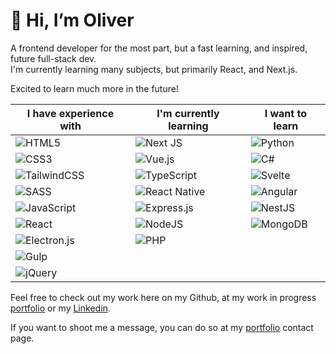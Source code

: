 # 👋 Hi, I’m Oliver
A frontend developer for the most part, but a fast learning, and inspired, future full-stack dev.<br/>
I'm currently learning many subjects, but primarily React, and Next.js.<br/>

Excited to learn much more in the future!

| I have experience with                                                                                                       | I'm currently learning                                                                                                      | I want to learn                                                                                                 |
|------------------------------------------------------------------------------------------------------------------------------|-----------------------------------------------------------------------------------------------------------------------------|-----------------------------------------------------------------------------------------------------------------|
| ![HTML5](https://img.shields.io/badge/html5-%23E34F26.svg?style=for-the-badge&logo=html5&logoColor=white)                    | ![Next JS](https://img.shields.io/badge/Next-black?style=for-the-badge&logo=next.js&logoColor=white)                        | ![Python](https://img.shields.io/badge/python-3670A0?style=for-the-badge&logo=python&logoColor=ffdd54)          |
| ![CSS3](https://img.shields.io/badge/css3-%231572B6.svg?style=for-the-badge&logo=css3&logoColor=white)                       | ![Vue.js](https://img.shields.io/badge/vuejs-%2335495e.svg?style=for-the-badge&logo=vuedotjs&logoColor=%234FC08D)           | ![C#](https://img.shields.io/badge/c%23-%23239120.svg?style=for-the-badge&logo=c-sharp&logoColor=white)         |
| ![TailwindCSS](https://img.shields.io/badge/tailwindcss-%2338B2AC.svg?style=for-the-badge&logo=tailwind-css&logoColor=white) | ![TypeScript](https://img.shields.io/badge/typescript-%23007ACC.svg?style=for-the-badge&logo=typescript&logoColor=white)    | ![Svelte](https://img.shields.io/badge/svelte-%23f1413d.svg?style=for-the-badge&logo=svelte&logoColor=white)    |
| ![SASS](https://img.shields.io/badge/SASS-hotpink.svg?style=for-the-badge&logo=SASS&logoColor=white)                         | ![React Native](https://img.shields.io/badge/react_native-%2320232a.svg?style=for-the-badge&logo=react&logoColor=%2361DAFB) | ![Angular](https://img.shields.io/badge/angular-%23DD0031.svg?style=for-the-badge&logo=angular&logoColor=white) |
| ![JavaScript](https://img.shields.io/badge/javascript-%23323330.svg?style=for-the-badge&logo=javascript&logoColor=%23F7DF1E) | ![Express.js](https://img.shields.io/badge/express.js-%23404d59.svg?style=for-the-badge&logo=express&logoColor=%2361DAFB)   | ![NestJS](https://img.shields.io/badge/nestjs-%23E0234E.svg?style=for-the-badge&logo=nestjs&logoColor=white)    |
| ![React](https://img.shields.io/badge/react-%2320232a.svg?style=for-the-badge&logo=react&logoColor=%2361DAFB)                | ![NodeJS](https://img.shields.io/badge/node.js-6DA55F?style=for-the-badge&logo=node.js&logoColor=white)                     | ![MongoDB](https://img.shields.io/badge/MongoDB-4EA94B?style=for-the-badge&logo=mongodb&logoColor=white)              |
| ![Electron.js](https://img.shields.io/badge/Electron-191970?style=for-the-badge&logo=Electron&logoColor=white)               | ![PHP](https://img.shields.io/badge/php-%23777BB4.svg?style=for-the-badge&logo=php&logoColor=white)                         |                                                                                                                 |
| ![Gulp](https://img.shields.io/badge/GULP-%23CF4647.svg?style=for-the-badge&logo=gulp&logoColor=white)                       |                                                                                                                             |                                                                                                                 |
| ![jQuery](https://img.shields.io/badge/jquery-%230769AD.svg?style=for-the-badge&logo=jquery&logoColor=white)                 |                                                                                                                             |                                                                                                                 |

Feel free to check out my work here on my Github, at my work in progress [portfolio](https://www.oliverrindholt.dk/) or my [Linkedin](https://www.linkedin.com/in/oliver-rindholt-55707b217/).

If you want to shoot me a message, you can do so at my [portfolio](https://www.oliverrindholt.dk/contact) contact page.
